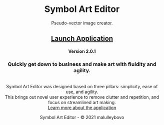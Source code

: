 <div align="center">

  # Symbol Art Editor
  Pseudo-vector image creator.

  ## [Launch Application](https://malulleybovo.github.io/SymbolArtEditorOnline/)
  #### Version 2.0.1

  ### Quickly get down to business and make art with fluidity and agility.
  <br>Symbol Art Editor was designed based on three pillars: simplicity, ease of use, and agility.
  <br>This brings out novel user experience to remove clutter and repetition, and focus on streamlined art making.
  <br>[Learn more about the application](https://github.com/malulleybovo/SymbolArtEditorOnline/wiki)
  
  Symbol Art Editor - © 2021 malulleybovo
  
</div>